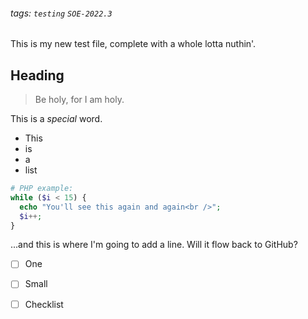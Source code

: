 ###### tags: `testing` `SOE-2022.3`

This is my new test file, complete with a whole lotta nuthin'.

## Heading

> Be holy, for I am holy.

This is a *special* word.

- This
- is
- a
- list

```php
# PHP example:
while ($i < 15) {
  echo "You'll see this again and again<br />";
  $i++;
}
```

...and this is where I'm going to add a line. Will it flow back to GitHub?

- [ ] One
- [ ] Small
- [ ] Checklist

